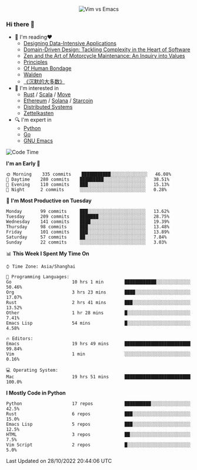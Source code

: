 <p align="center">
    <img src="https://gist.githubusercontent.com/coldnight/e696baffb094e71c96cb302118878eae/raw/40ea5053a6f66cc65f90f437e4173497da225958/banner.gif" alt="Vim vs Emacs" />
</p>

### Hi there 👋

- 📖 I'm reading❤️
    + [Designing Data-Intensive Applications](https://www.oreilly.com/library/view/designing-data-intensive-applications/9781491903063/)
    + [Domain-Driven Design: Tackling Complexity in the Heart of Software](https://www.dddcommunity.org/book/evans_2003/)
    + [Zen and the Art of Motorcycle Maintenance: An Inquiry into Values](https://en.wikipedia.org/wiki/Zen_and_the_Art_of_Motorcycle_Maintenance)
    + [Principles](https://www.principles.com/)
    + [Of Human Bondage](https://en.wikipedia.org/wiki/Of_Human_Bondage)
    + [Walden](https://en.wikipedia.org/wiki/Walden)
    + [《沉默的大多数》](https://en.wikipedia.org/wiki/Silent_majority)
- 🌱 I'm interested in
    + [Rust](https://www.rust-lang.org/) / [Scala](https://www.scala-lang.org/) / [Move](https://github.com/move-language/move/)
    + [Ethereum](https://ethereum.org/en/) / [Solana](https://solana.com/) / [Starcoin](https://github.com/starcoinorg/starcoin)
	+ [Distributed Systems](https://www.linuxzen.com/notes/topics/20200320174417_%E5%88%86%E5%B8%83%E5%BC%8F/)
	+ [Zettelkasten](https://www.linuxzen.com/notes/notes/20220120080920-slip_box/)
- 🔍 I'm expert in
    + [Python](https://www.python.org/)
    + [Go](https://go.dev/)
    + [GNU Emacs](https://www.gnu.org/software/emacs/)

<!--START_SECTION:waka-->
![Code Time](http://img.shields.io/badge/Code%20Time-1%2C660%20hrs%2053%20mins-blue)

**I'm an Early 🐤** 

```text
🌞 Morning    335 commits    ███████████░░░░░░░░░░░░░░   46.08% 
🌆 Daytime    280 commits    █████████░░░░░░░░░░░░░░░░   38.51% 
🌃 Evening    110 commits    ███░░░░░░░░░░░░░░░░░░░░░░   15.13% 
🌙 Night      2 commits      ░░░░░░░░░░░░░░░░░░░░░░░░░   0.28%

```
📅 **I'm Most Productive on Tuesday** 

```text
Monday       99 commits     ███░░░░░░░░░░░░░░░░░░░░░░   13.62% 
Tuesday      209 commits    ███████░░░░░░░░░░░░░░░░░░   28.75% 
Wednesday    141 commits    ████░░░░░░░░░░░░░░░░░░░░░   19.39% 
Thursday     98 commits     ███░░░░░░░░░░░░░░░░░░░░░░   13.48% 
Friday       101 commits    ███░░░░░░░░░░░░░░░░░░░░░░   13.89% 
Saturday     57 commits     ██░░░░░░░░░░░░░░░░░░░░░░░   7.84% 
Sunday       22 commits     ░░░░░░░░░░░░░░░░░░░░░░░░░   3.03%

```


📊 **This Week I Spent My Time On** 

```text
⌚︎ Time Zone: Asia/Shanghai

💬 Programming Languages: 
Go                       10 hrs 1 min        ████████████░░░░░░░░░░░░░   50.46% 
Org                      3 hrs 23 mins       ████░░░░░░░░░░░░░░░░░░░░░   17.07% 
Rust                     2 hrs 41 mins       ███░░░░░░░░░░░░░░░░░░░░░░   13.52% 
Other                    1 hr 28 mins        █░░░░░░░░░░░░░░░░░░░░░░░░   7.41% 
Emacs Lisp               54 mins             █░░░░░░░░░░░░░░░░░░░░░░░░   4.58%

🔥 Editors: 
Emacs                    19 hrs 49 mins      █████████████████████████   99.84% 
Vim                      1 min               ░░░░░░░░░░░░░░░░░░░░░░░░░   0.16%

💻 Operating System: 
Mac                      19 hrs 51 mins      █████████████████████████   100.0%

```

**I Mostly Code in Python** 

```text
Python                   17 repos            ██████████░░░░░░░░░░░░░░░   42.5% 
Rust                     6 repos             ███░░░░░░░░░░░░░░░░░░░░░░   15.0% 
Emacs Lisp               5 repos             ███░░░░░░░░░░░░░░░░░░░░░░   12.5% 
HTML                     3 repos             ██░░░░░░░░░░░░░░░░░░░░░░░   7.5% 
Vim Script               2 repos             █░░░░░░░░░░░░░░░░░░░░░░░░   5.0%

```



 Last Updated on 28/10/2022 20:44:06 UTC
<!--END_SECTION:waka-->
